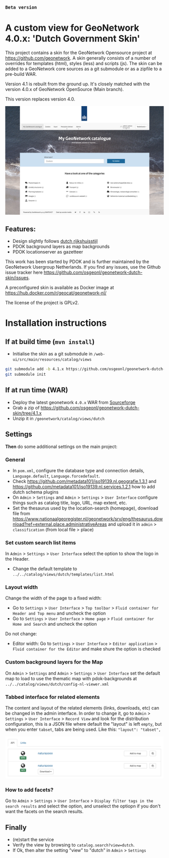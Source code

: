 ### `Beta version`

# A custom view for GeoNetwork 4.0.x: 'Dutch Government Skin'

This project contains a skin for the GeoNetwork Opensource project at https://github.com/geonetwork. A skin generally consists of a number of overrides for templates (html), styles (less) and scripts (js). The skin can be added to a GeoNetwork core sources as a git submodule or as a zipfile to a pre-build WAR.

Version 4.1 is rebuilt from the ground up. It's closely matched with the version 4.0.x of GeoNetwork OpenSource (Main branch).

This version replaces version 4.0.

![Homepage](images/gn-dutch-home.png)

## Features:
- Design slightly follows [dutch rijkshuisstijl](https://www.rijkshuisstijl.nl/)
- PDOK background layers as map backgrounds
- PDOK locationserver as gazetteer

This work has been started by PDOK and is further maintained by the GeoNetwork Usergroup Netherlands. If you find any issues, use the Github issue tracker here https://github.com/osgeonl/geonetwork-dutch-skin/issues.

A preconfigured skin is available as Docker image at https://hub.docker.com/r/geocat/geonetwork-nl/

The license of the project is GPLv2.

# Installation instructions

## If at build time (`mvn install`)

- Initialise the skin as a git submodule in `/web-ui/src/main/resources/catalog/views`

```bash
git submodule add -b 4.1.x https://github.com/osgeonl/geonetwork-dutch-skin.git web-ui/src/main/resources/catalog/views/dutch
git submodule init
```

## If at run time (WAR)

- Deploy the latest geonetwork `4.0.x` WAR from [Sourceforge](https://sourceforge.net/projects/geonetwork/files/GeoNetwork_opensource/)
- Grab a zip of https://github.com/osgeonl/geonetwork-dutch-skin/tree/4.1.x
- Unzip it in `/geonetwork/catalog/views/dutch`

## Settings

**Then** do some additional settings on the main project:

### General

- In `pom.xml`, configure the database type and connection details, `Language.default`, `Language.forcedefault`.
- Check https://github.com/metadata101/iso19139.nl.geografie.1.3.1 and https://github.com/metadata101/iso19139.nl.services.1.2.1 how to add dutch schema plugins
- On `Admin` > `Settings` and `Admin` > `Settings` > `User Interface` configure things such as catalog title, logo, URL, map extent, etc.
- Set the thesaurus used by the location-search (homepage), download file from https://www.nationaalgeoregister.nl/geonetwork/srv/eng/thesaurus.download?ref=external.place.administrativeAreas and upload it in `admin` > `classification` (from local file > place)

### Set custom search list items

In `Admin` > `Settings` > `User Interface` select the option to show the logo in the Header.

- Change the default template to `../../catalog/views/dutch/templates/list.html`

### Layout width

Change the width of the page to a fixed width:
- Go to  `Settings` > `User Interface` > `Top toolbar` > `Fluid container for Header and Top menu` and uncheck the option
- Go to  `Settings` > `User Interface` > `Home page` > `Fluid container for Home and Search` and uncheck the option

Do not change:
- Editor width: Go to  `Settings` > `User Interface` > `Editor application` > `Fluid container for the Editor` and make shure the option is checked

### Custom background layers for the Map

On `Admin` > `Settings` and `Admin` > `Settings` > `User Interface` set the default map to load to use the thematic map with pdok-backgrounds at `../../catalog/views/dutch/config-nl-viewer.xml`

### Tabbed interface for related elements

The content and layout of the related elements (links, downloads, etc) can be changed in the admin interface. In order to change it, go to `Admin` > `Settings` > `User Interface` > `Record View` and look for the distribution configuration,
this is a JSON file where default the "layout" is left `empty`, but when you enter `tabset`, tabs are being used. Like this: `"layout": "tabset",`

![Tabbed interface](images/gn-dutch-tabs.png)

### How to add facets?

Go to `Admin` > `Settings` > `User Interface` > `Display filter tags in the search results` and select the option, and unselect the optiopn if you don't want the facets on the search results.

## Finally

- (re)start the service
- Verify the view by browsing to `catalog.search?view=dutch`. 
- If Ok, then alter the setting "view" to "dutch" in `Admin` > `Settings`

